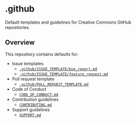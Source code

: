 # .github

Default templates and guidelines for Creative Commons GitHub repositories.


## Overview

This repository contains defaults for:

- Issue templates
  - [`.github/ISSUE_TEMPLATE/bug_report.md`][bug_report]
  - [`.github/ISSUE_TEMPLATE/feature_request.md`][feature_request]
- Pull request template
  - [`.github/PULL_REQUEST_TEMPLATE.md`][pull_request]
- Code of Conduct
  - [`CODE_OF_CONDUCT.md`](CODE_OF_CONDUCT.md)
- Contribution guidelines
  - [`CONTRIBUTING.md`](CONTRIBUTING.md)
- Support guidelines
  - [`SUPPORT.md`](SUPPORT.md)

[bug_report]:.github/ISSUE_TEMPLATE/bug_report.md
[feature_request]:.github/ISSUE_TEMPLATE/feature_request.md
[pull_request]:.github/PULL_REQUEST_TEMPLATE.md
